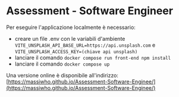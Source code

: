 # Assessment - Software Engineer

Per eseguire l'applicazione localmente è necessario:

- creare un file .env con le variabili d'ambiente `VITE_UNSPLASH_API_BASE_URL=https://api.unsplash.com` e `VITE_UNSPLASH_ACCESS_KEY=(chiave api unsplash)`
- lanciare il comando `docker compose run front-end npm install`
- lanciare il comando `docker compose up`

Una versione online è disponibile all'indirizzo: [https://massiwho.github.io/Assessment-Software-Enginee/](https://massiwho.github.io/Assessment-Software-Enginee/)